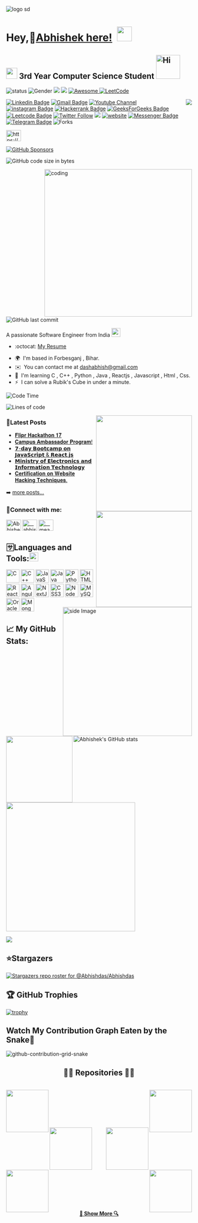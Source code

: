 ![logo](https://github.com/Abhishdas/Abhishdas/blob/main/Abhi.png)
sd

Hey,🙎[Abhishek here!](https://www.linkedin.com/in/abhisdas) ![]() <img src="https://media.giphy.com/media/hvRJCLFzcasrR4ia7z/giphy.gif" width="40px" height="40px">                   
====================================================================================================================================

<img src="https://media.giphy.com/media/WUlplcMpOCEmTGBtBW/giphy.gif" width="30">  3rd Year Computer Science Student   <img src="https://emojis.slackmojis.com/emojis/images/1588866973/8934/hellokittydance.gif?1588866973" alt="Hi" width="65" />
--------------------
![status](https://img.shields.io/badge/STATUS-UP-brightgreen) ![Gender](https://img.shields.io/badge/Gender-%F0%9F%A4%B5-lightgrey) ![](https://img.shields.io/github/stars/Abhishdas?color=fefb7b&logo=Undertale)
[![](https://img.shields.io/github/followers/Abhishdas?color=27da6b&logo=Handshake)](https://github.com/Abhishdas?tab=followers)   </a>
  <a href="https://github.com/Abhishdas/Abhishdas">
    <img alt="Awesome" src="https://awesome.re/mentioned-badge.svg">
  </a>  [![LeetCode](https://img.shields.io/badge/dynamic/json?style=plastic&labelColor=black&color=%23ffa116&label=Solved&query=solvedOverTotal&url=https%3A%2F%2Fleetcode-badge.vercel.app%2Fapi%2Fusers%2FAbhisdas&logo=leetcode&logoColor=yellow)](https://leetcode.com/Abhisdas/)




<img align="right" src="https://img.shields.io/endpoint?color=darkred&label=PROFILE%20VIEWS&logo=red&logoColor=yellow&url=https%3A%2F%2Fhits.dwyl.com%2FAbhishdas%2FAbhishdas.json"/>

[![Linkedin Badge](https://img.shields.io/badge/-Abhishdas-blue?style=flat-square&logo=Linkedin&logoColor=white&link=https://www.linkedin.com/in/abhisdas)](https://www.linkedin.com/in/abhisdas) [![Gmail Badge](https://img.shields.io/badge/-dashabhish@gmail.com-c14438?style=flat-square&logo=Gmail&logoColor=white&link=mailto:dashabhish@gmail.com)](mailto:dashabhish@gmail.com) [![Youtube Channel](https://img.shields.io/badge/-Abhishek%20Kumar%20DAS-c14438?style=flat-square&logo=Youtube&link=https://www.youtube.com/channel/UCRZLcQIvFES7Mvz3uFOvHjg)](https://www.youtube.com/channel/UCRZLcQIvFES7Mvz3uFOvHjg)
 [![instagram Badge](https://img.shields.io/badge/-Abhish%20Das-purple?style=flat-square&logo=Instagram&link=https://www.instagram.com/abhis.das)](https://www.instagram.com/abhis.das) [![Hackerrank Badge](https://img.shields.io/badge/-Dash%20Abhish-black?style=flat-square&logo=Hackerrank&link=https://www.hackerrank.com/dashabhish?hr_r=1)](https://www.hackerrank.com/dashabhish?hr_r=1) [![GeeksForGeeks Badge](https://img.shields.io/badge/-Abhis%20das-black?style=flat-square&logo=GeeksForGeeks&link=https://auth.geeksforgeeks.org/user/abhisdas)](https://auth.geeksforgeeks.org/user/abhisdas)  [![Leetcode Badge](https://img.shields.io/badge/-Abhis%20das-black?style=flat-square&logo=Leetcode&link=https://leetcode.com/Abhisdas/)](https://leetcode.com/Abhisdas/)
[![Twitter Follow](https://img.shields.io/twitter/follow/das_Abhish?style=social)](https://twitter.com/das_Abhish)
[![](https://img.shields.io/badge/-@Abhishdas-%23181717?style=flat-square&logo=github)](https://github.com/Abhishdas)
[![website](https://img.shields.io/badge/Website-46a2f1.svg?&style=flat-square&logo=Google-Chrome&logoColor=white&link=https://abhishdas.github.io/TXON_04/)](https://abhishdas.github.io/TXON_04/)
 [![Messenger Badge](https://img.shields.io/badge/-Messenger-0078FF?style=flat&logo=Messenger&logoColor=white)](https://m.me/meabhishek.dash "Connect on Facebook") [![Telegram Badge](https://img.shields.io/badge/-@Abhisdas-0088CC?style=flat&logo=Telegram&logoColor=white)](https://t.me/Abhisdas "Contact on Telegram")  <img alt="Forks" src="https://img.shields.io/github/forks/Abhishdas/OS_LAB?style=flat-square&labelColor=343b41"/>

<a href="https://www.codechef.com/users/abhisdas" target="blank"><img align="center" src="https://cdn.jsdelivr.net/npm/simple-icons@3.1.0/icons/codechef.svg" alt="https://www.codechef.com/users/abhisdas" height="30" width="40" /></a>



 [![GitHub Sponsors](https://img.shields.io/github/sponsors/Abhishdas?color=BF4B8A1&logo=githubsponsors&style=for-the-badge&label=Sponsor%20on%20Github)](https://github.com/sponsors/Abhishdas)
 


 
![GitHub code size in bytes](https://img.shields.io/github/languages/code-size/Abhishdas/Final-Project-FRT.svg?colorB=RebeccaPurple&label=Code%20Size&style=popout)


  <img align="right" alt="coding" width="400" src="https://camo.githubusercontent.com/c1dcb74cc1c1835b1d716f5051499a2814c683c806b15f04b0eba492863703e9/68747470733a2f2f63646e2e6472696262626c652e636f6d2f75736572732f3733303730332f73637265656e73686f74732f363538313234332f6176656e746f2e676966">
  



![GitHub last commit](https://img.shields.io/github/last-commit/Abhishdas/Abhishdas.svg)










  
A passionate Software Engineer from India <img src="https://github.com/TheDudeThatCode/TheDudeThatCode/blob/master/Assets/Earth.gif" width="24px">

  - :octocat: [My Resume](https://drive.google.com/file/d/10nwN7fyAja3_BP-duQaDNQ3eidKoNK06/view?usp=drive_link)
*   🌍  I'm based in Forbesganj , Bihar.
*   ✉️  You can contact me at [dashabhish@gmail.com](mailto:dashabhish@gmail.com)
*   🧠  I'm learning C , C++ , Python , Java , Reactjs , Javascript , Html , Css.
*   ⚡  I can solve a Rubik's Cube in under a minute.


  
    
  ![Code Time](http://img.shields.io/badge/Code%20Time-600%20hrs%2041%20mins-orange)

![Lines of code](https://img.shields.io/badge/From%20Hello%20World%20To-Thousands%20of%20lines%20of%20code-black)

<img align="right" src="https://stats.quine.sh/Abhisdas/github?theme=dark" width="260">
<img align="right" src="https://stats.quine.sh/Abhisdas/dependencies?theme=dark" width="260">



### 📮Latest Posts

<!--POST-LIST:START -->
- [ 𝐅𝐥𝐢𝐩𝐫 𝐇𝐚𝐜𝐤𝐚𝐭𝐡𝐨𝐧 𝟏𝟕](https://www.linkedin.com/posts/abhisdas_teamwork-webdevelopment-hackathon-activity-7067010166155603968-dU9U?utm_source=share&utm_medium=member_desktop)
- [𝐂𝐚𝐦𝐩𝐮𝐬 𝐀𝐦𝐛𝐚𝐬𝐬𝐚𝐝𝐨𝐫 𝐏𝐫𝐨𝐠𝐫𝐚𝐦!](https://www.linkedin.com/posts/abhisdas_everyone-devtown-campusambassador-activity-7056012966332141568-ELhw?utm_source=share&utm_medium=member_desktop)
- [𝟳-𝗱𝗮𝘆 𝗕𝗼𝗼𝘁𝗰𝗮𝗺𝗽 𝗼𝗻 𝗝𝗮𝘃𝗮𝗦𝗰𝗿𝗶𝗽𝘁 & 𝗥𝗲𝗮𝗰𝘁.𝗷𝘀](https://www.linkedin.com/posts/abhisdas_javascript-react-google-activity-7055660903840563200-C42B?utm_source=share&utm_medium=member_desktop)
- [𝗠𝗶𝗻𝗶𝘀𝘁𝗿𝘆 𝗼𝗳 𝗘𝗹𝗲𝗰𝘁𝗿𝗼𝗻𝗶𝗰𝘀 𝗮𝗻𝗱 𝗜𝗻𝗳𝗼𝗿𝗺𝗮𝘁𝗶𝗼𝗻 𝗧𝗲𝗰𝗵𝗻𝗼𝗹𝗼𝗴𝘆](https://www.linkedin.com/posts/abhisdas_stay-safe-online-campaign-activity-7045398111296385026-BvPa?utm_source=share&utm_medium=member_desktop)
- [𝐂𝐞𝐫𝐭𝐢𝐟𝐢𝐜𝐚𝐭𝐢𝐨𝐧 𝐨𝐧 𝐖𝐞𝐛𝐬𝐢𝐭𝐞 𝐇𝐚𝐜𝐤𝐢𝐧𝐠 𝐓𝐞𝐜𝐡𝐧𝐢𝐪𝐮𝐞𝐬.](https://www.linkedin.com/posts/abhisdas_training-growth-learning-activity-7038923753019371520-x4OM?utm_source=share&utm_medium=member_desktop)
<!--POST-LIST:END -->

➡️ [more posts...](https://www.linkedin.com/in/abhisdas/)










  
  <img src="https://github.com/sciencepal/sciencepal/blob/master/assets/life_balance.gif" alt="side Image" align="right" width="350" height="auto" />
<h3 align="left">🤝Connect with me:</h3>
<p align="left">
<a href="https://linkedin.com/in/abhishek-das-b55156225/" target="blank"><img align="center" src="https://raw.githubusercontent.com/rahuldkjain/github-profile-readme-generator/master/src/images/icons/Social/linked-in-alt.svg" alt="Abhishek Das" height="30" width="40" /></a>
<a href="https://instagram.com/__abhis.das__" target="blank"><img align="center" src="https://raw.githubusercontent.com/rahuldkjain/github-profile-readme-generator/master/src/images/icons/Social/instagram.svg" alt="__abhis.das__" height="30" width="40" /></a>
<a href="https://www.facebook.com/__meabhishek.dash__" target="blank"><img align="center" src="https://raw.githubusercontent.com/rahuldkjain/github-profile-readme-generator/master/src/images/icons/Social/facebook.svg" alt="__meabhishek.dash__" height="30" width="40" /></a>
</p>

## 🈂️Languages and Tools:<img src='https://user-images.githubusercontent.com/74038190/206662607-d9e7591e-bbf9-42f9-9386-29efc927bc16.gif' width="24">
<p align="left">
<a href="https://docs.microsoft.com/en-us/cpp/?view=msvc-170" target="_blank" rel="noreferrer"><img src="https://raw.githubusercontent.com/danielcranney/readme-generator/main/public/icons/skills/c-colored.svg" width="36" height="36" alt="C" /></a>
<a href="https://docs.microsoft.com/en-us/cpp/?view=msvc-170" target="_blank" rel="noreferrer"><img src="https://raw.githubusercontent.com/danielcranney/readme-generator/main/public/icons/skills/cplusplus-colored.svg" width="36" height="36" alt="C++" /></a>
<a href="https://developer.mozilla.org/en-US/docs/Web/JavaScript" target="_blank" rel="noreferrer"><img src="https://raw.githubusercontent.com/danielcranney/readme-generator/main/public/icons/skills/javascript-colored.svg" width="36" height="36" alt="JavaScript" /></a>
<a href="https://www.oracle.com/java/" target="_blank" rel="noreferrer"><img src="https://raw.githubusercontent.com/danielcranney/readme-generator/main/public/icons/skills/java-colored.svg" width="36" height="36" alt="Java" /></a>
<a href="https://www.python.org/" target="_blank" rel="noreferrer"><img src="https://raw.githubusercontent.com/danielcranney/readme-generator/main/public/icons/skills/python-colored.svg" width="36" height="36" alt="Python" /></a>
<a href="https://developer.mozilla.org/en-US/docs/Glossary/HTML5" target="_blank" rel="noreferrer"><img src="https://raw.githubusercontent.com/danielcranney/readme-generator/main/public/icons/skills/html5-colored.svg" width="36" height="36" alt="HTML5" /></a>
<a href="https://reactjs.org/" target="_blank" rel="noreferrer"><img src="https://raw.githubusercontent.com/danielcranney/readme-generator/main/public/icons/skills/react-colored.svg" width="36" height="36" alt="React" /></a>
<a href="https://angular.io/" target="_blank" rel="noreferrer"><img src="https://raw.githubusercontent.com/danielcranney/readme-generator/main/public/icons/skills/angularjs-colored.svg" width="36" height="36" alt="Angular" /></a>
<a href="https://nextjs.org/docs" target="_blank" rel="noreferrer"><img src="https://raw.githubusercontent.com/danielcranney/readme-generator/main/public/icons/skills/nextjs-colored.svg" width="36" height="36" alt="NextJs" /></a>
<a href="https://www.w3.org/TR/CSS/#css" target="_blank" rel="noreferrer"><img src="https://raw.githubusercontent.com/danielcranney/readme-generator/main/public/icons/skills/css3-colored.svg" width="36" height="36" alt="CSS3" /></a>
<a href="https://nodejs.org/en/" target="_blank" rel="noreferrer"><img src="https://raw.githubusercontent.com/danielcranney/readme-generator/main/public/icons/skills/nodejs-colored.svg" width="36" height="36" alt="NodeJS" /></a>
<a href="https://www.mysql.com/" target="_blank" rel="noreferrer"><img src="https://raw.githubusercontent.com/danielcranney/readme-generator/main/public/icons/skills/mysql-colored.svg" width="36" height="36" alt="MySQL" /></a>
<a href="https://www.oracle.com/uk/index.html" target="_blank" rel="noreferrer"><img src="https://raw.githubusercontent.com/danielcranney/readme-generator/main/public/icons/skills/oracle-colored.svg" width="36" height="36" alt="Oracle" /></a>
<a href="https://www.mongodb.com/" target="_blank" rel="noreferrer"><img src="https://raw.githubusercontent.com/danielcranney/readme-generator/main/public/icons/skills/mongodb-colored.svg" width="36" height="36" alt="MongoDB" /></a>
</p>



## 📈 My GitHub Stats:   
<img align="left" height="180em" src="https://github-readme-stats-sigma-five.vercel.app/api/top-langs/?username=Abhishdas&layout=compact&langs_count=8"/>

![Abhishek's GitHub stats](https://github-readme-stats.vercel.app/api?username=Abhishdas&theme=graywhite&show_icons=true) 


<img src="https://stats.quine.sh/Abhisdas/languages-over-time?theme=dark" width="350">

<a href="http://www.github.com/Abhishdas"><img src="https://github-readme-streak-stats.herokuapp.com/?user=Abhishdas&stroke=ffffff&background=831843&ring=6366f1&fire=6366f1&currStreakNum=ffffff&currStreakLabel=6366f1&sideNums=ffffff&sideLabels=ffffff&dates=ffffff&hide_border=true" /></a>          



## ⭐Stargazers

[![Stargazers repo roster for @Abhishdas/Abhishdas](https://reporoster.com/stars/Abhishdas/Abhishdas)](https://github.com/Abhishdas/Abhishdas/stargazers)


## 🏆 GitHub Trophies

  [![trophy](https://github-profile-trophy.vercel.app/?username=Abhishdas&theme=onedark)](https://github.com/Abhishdas/github-profile-trophy)



## Watch My Contribution Graph Eaten by the Snake🐍
![github-contribution-grid-snake](https://github.com/Abhishdas/Abhishdas/assets/110592131/23a702dd-b772-4a98-bd0e-4a7e17826c60)


<h2 align="center">👨‍💻 Repositories 👨‍💻</h2>
<br>
<div width="100%" align="center">
  <a align="left" href="https://github.com/Abhishdas/JAVA-LAB" title="JAVA-LAB"><img align="left" height="115" src="https://github-readme-stats.vercel.app/api/pin/?username=Abhishdas&repo=JAVA-LAB&theme=react&border_color=61dafb&border_radius=10"></a><a align="right" href="https://github.com/Abhishdas/https://github.com/Abhishdas/DBMS_LAB-MY-SQL-" title="https://github.com/Abhishdas/DBMS_LAB-MY-SQL-"><img align="right" height="115" src="https://github-readme-stats.vercel.app/api/pin/?username=Abhishdas&repo=DBMS_LAB-MY-SQL-&theme=react&border_color=61dafb&border_radius=10"></a>
</div>
<br/><br/><br/><br/><br/><br/>
<div width="100%" align="center">
  <a align="left" href="https://github.com/Abhishdas/OS_LAB" title="OS_LAB"><img align="left" height="115" src="https://github-readme-stats.vercel.app/api/pin/?username=Abhishdas&repo=OS_LAB&theme=react&border_color=61dafb&border_radius=10"></a>
  <a align="right" href="https://github.com/Abhishdas/DSA-LAB" title="DSA-LAB"><img align="right" height="115" src="https://github-readme-stats.vercel.app/api/pin/?username=Abhishdas&repo=DSA-LAB&theme=react&border_color=61dafb&border_radius=10"></a>
</div>
<br/><br/><br/><br/><br/><br/>
<div width="100%" align="center">
  <a align="left" href="https://github.com/Abhishdas/Alpha-Batch" title="Alpha-Batch"><img align="left" height="115" src="https://github-readme-stats.vercel.app/api/pin/?username=Abhishdas&repo=Alpha-Batch&theme=react&border_color=61dafb&border_radius=10"></a>
  <a align="right" href="https://github.com/Abhishdas/Abhishdas" title="Abhishdas"><img align="right" height="115" src="https://github-readme-stats.vercel.app/api/pin/?username=Abhishdas&repo=Abhishdas&theme=react&border_color=61dafb&border_radius=10"></a>
</div>
<br/><br/><br/><br/><br/><br/>

<h4 align="center">
  <a href="https://github.com/Abhishdas?tab=repositories" title="Show Repositories">🔎 Show More 🔍</a>
</h4>







